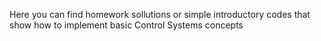 Here you can find homework sollutions or simple introductory codes
that show how to implement basic Control Systems concepts

